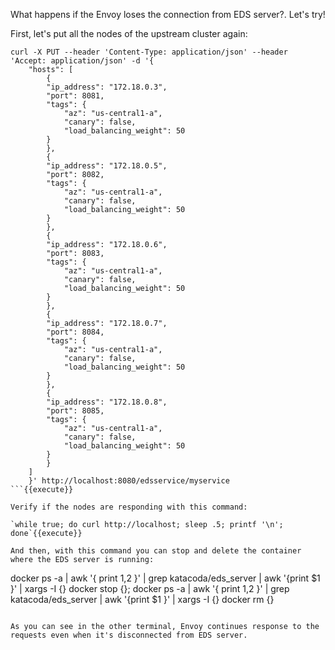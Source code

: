 What happens if the Envoy loses the connection from EDS server?. Let's try!

First, let's put all the nodes of the upstream cluster again:

```
curl -X PUT --header 'Content-Type: application/json' --header 'Accept: application/json' -d '{
    "hosts": [
        {
        "ip_address": "172.18.0.3",
        "port": 8081,
        "tags": {
            "az": "us-central1-a",
            "canary": false,
            "load_balancing_weight": 50
        }
        },
        {
        "ip_address": "172.18.0.5",
        "port": 8082,
        "tags": {
            "az": "us-central1-a",
            "canary": false,
            "load_balancing_weight": 50
        }
        },
        {
        "ip_address": "172.18.0.6",
        "port": 8083,
        "tags": {
            "az": "us-central1-a",
            "canary": false,
            "load_balancing_weight": 50
        }
        },
        {
        "ip_address": "172.18.0.7",
        "port": 8084,
        "tags": {
            "az": "us-central1-a",
            "canary": false,
            "load_balancing_weight": 50
        }
        },
        {
        "ip_address": "172.18.0.8",
        "port": 8085,
        "tags": {
            "az": "us-central1-a",
            "canary": false,
            "load_balancing_weight": 50
        }
        }
    ]
    }' http://localhost:8080/edsservice/myservice
```{{execute}}

Verify if the nodes are responding with this command:

`while true; do curl http://localhost; sleep .5; printf '\n'; done`{{execute}}

And then, with this command you can stop and delete the container where the EDS server is running:

```
docker ps -a | awk '{ print $1,$2 }' | grep katacoda/eds_server  | awk '{print $1 }' | xargs -I {} docker stop {};
docker ps -a | awk '{ print $1,$2 }' | grep katacoda/eds_server  | awk '{print $1 }' | xargs -I {} docker rm {}
```{{execute}}

As you can see in the other terminal, Envoy continues response to the requests even when it's disconnected from EDS server.